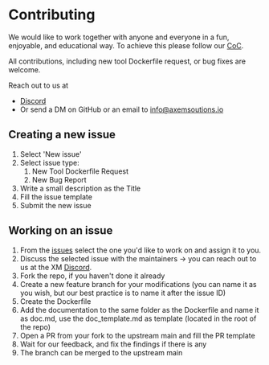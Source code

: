 # Contributing

We would like to work together with anyone and everyone in a 
fun, enjoyable, and educational  way. To achieve this please follow our 
[CoC](https://github.com/axem-solutions/.github/blob/main/CODE_OF_CONDUCT.md).

All contributions, including new tool Dockerfile request, or bug fixes are 
welcome. 

Reach out to us at 
- [Discord](https://discord.com/invite/Nv6hSzXruK)
- Or send a DM on GitHub or an email to info@axemsoutions.io

## Creating a new issue

1. Select 'New issue'
2. Select issue type:
    1. New Tool Dockerfile Request
    2. New Bug Report
3. Write a small description as the Title
4. Fill the issue template
5. Submit the new issue

## Working on an issue

1. From the [issues](https://github.com/axem-solutions/tool_dockerfiles/issues)
select the one you'd like to work on and assign it to you.
2. Discuss the selected issue with the maintainers -> you can reach out to us at 
the XM [Discord](https://discord.com/invite/Nv6hSzXruK).
3. Fork the repo, if you haven't done it already
4. Create a new feature branch for your modifications (you can name it as you 
wish, but our best practice is to name it after the issue ID)
5. Create the Dockerfile
6. Add the documentation to the same folder as the Dockerfile and name it as doc.md, use the 
doc_template.md as template (located in the root of the repo)
7. Open a PR from your fork to the upstream main and fill the PR template
8. Wait for our feedback, and fix the findings if there is any
9. The branch can be merged to the upstream main

